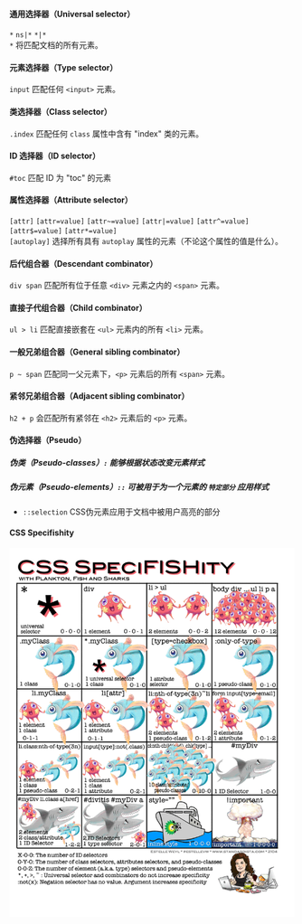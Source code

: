 #### 通用选择器（Universal selector）
`*` `ns|*` `*|*`  
`*` 将匹配文档的所有元素。
#### 元素选择器（Type selector）
`input` 匹配任何 `<input>` 元素。
#### 类选择器（Class selector）
`.index` 匹配任何 `class` 属性中含有 "index" 类的元素。
#### ID 选择器（ID selector）
`#toc` 匹配 ID 为 "toc" 的元素
#### 属性选择器（Attribute selector）
`[attr]` `[attr=value]` `[attr~=value]` `[attr|=value]` `[attr^=value]` `[attr$=value]` `[attr*=value]`  
`[autoplay]` 选择所有具有 `autoplay` 属性的元素（不论这个属性的值是什么）。
#### 后代组合器（Descendant combinator）
`div span` 匹配所有位于任意 `<div>` 元素之内的 `<span>` 元素。
#### 直接子代组合器（Child combinator）
`ul > li` 匹配直接嵌套在 `<ul>` 元素内的所有 `<li>` 元素。
#### 一般兄弟组合器（General sibling combinator）
`p ~ span` 匹配同一父元素下，`<p>` 元素后的所有 `<span>` 元素。
#### 紧邻兄弟组合器（Adjacent sibling combinator）
`h2 + p` 会匹配所有紧邻在 `<h2>` 元素后的 `<p>` 元素。
#### 伪选择器（Pseudo）
##### 伪类（Pseudo-classes）`:` 能够根据状态改变元素样式
##### 伪元素（Pseudo-elements）`::` 可被用于为一个元素的 `特定部分` 应用样式  
- `::selection` CSS伪元素应用于文档中被用户高亮的部分

#### CSS Specifishity
![css Specifishity](../../assets/img/specifishity.png)  
